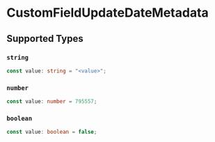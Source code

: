 # CustomFieldUpdateDateMetadata


## Supported Types

### `string`

```typescript
const value: string = "<value>";
```

### `number`

```typescript
const value: number = 795557;
```

### `boolean`

```typescript
const value: boolean = false;
```


